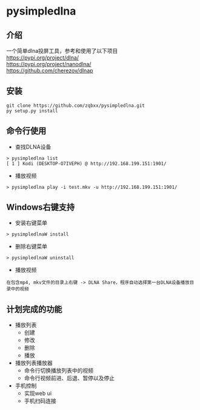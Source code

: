 pysimpledlna
=====

介绍
------
一个简单dlna投屏工具，参考和使用了以下项目<br/>
<https://pypi.org/project/dlna/><br/>
<https://pypi.org/project/nanodlna/><br/>
<https://github.com/cherezov/dlnap>

安装
------
```
git clone https://github.com/zqbxx/pysimpledlna.git
py setup.py install
```

命令行使用
------
- 查找DLNA设备
```
> pysimpledlna list
[ 1 ] Kodi (DESKTOP-O7IVEPH) @ http://192.168.199.151:1901/
```

- 播放视频
```
> pysimpledlna play -i test.mkv -u http://192.168.199.151:1901/
```

Windows右键支持
------
- 安装右键菜单
```
> pysimpledlnaW install
```

- 删除右键菜单
```
> pysimpledlnaW uninstall
```
- 播放视频
```
在包含mp4, mkv文件的目录上右键 -> DLNA Share，程序自动选择第一台DLNA设备播放目录中的视频
```
计划完成的功能
------
- 播放列表
  - 创建
  - 修改
  - 删除
  - 播放
- 播放列表播放器
  - 命令行切换播放列表中的视频
  - 命令行视频前进、后退、暂停以及停止
- 手机控制
  - 实现web ui
  - 手机扫码连接